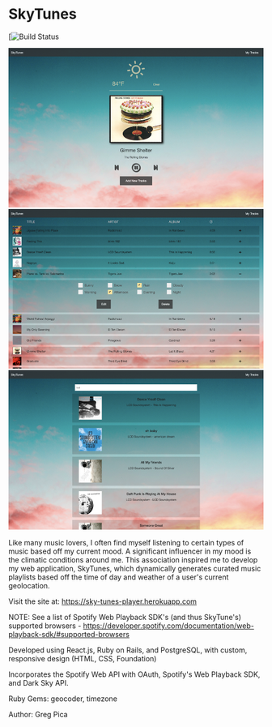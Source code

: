 # SkyTunes
[![Build Status](https://codeship.com/projects/0ee58e50-7bbf-0136-3e65-3e3f6cc64c07/status?branch=master)

![Alt text](./app/assets/images/playerpage_screenshot.jpg?raw=true)
![Alt text](./app/assets/images/index_screenshot.jpg?raw=true)
![Alt text](./app/assets/images/search_screenshot.jpg?raw=true)

Like many music lovers, I often find myself listening to certain types of music based off my current mood. A significant influencer in my mood is the climatic conditions around me. This association inspired me to develop my web application, SkyTunes, which dynamically generates curated music playlists based off the time of day and weather of a user's current geolocation.

Visit the site at: https://sky-tunes-player.herokuapp.com

NOTE: See a list of Spotify Web Playback SDK's (and thus SkyTune's) supported browsers - https://developer.spotify.com/documentation/web-playback-sdk/#supported-browsers

Developed using React.js, Ruby on Rails, and PostgreSQL, with custom, responsive design (HTML, CSS, Foundation)

Incorporates the Spotify Web API with OAuth, Spotify's Web Playback SDK, and Dark Sky API.

Ruby Gems: geocoder, timezone

Author: Greg Pica
